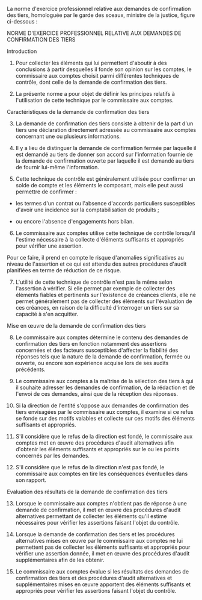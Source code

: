 La norme d'exercice professionnel relative aux demandes de confirmation des tiers, homologuée par le garde des sceaux, ministre de la justice, figure ci-dessous :

NORME D'EXERCICE PROFESSIONNEL RELATIVE AUX DEMANDES DE CONFIRMATION DES TIERS

Introduction

1. Pour collecter les éléments qui lui permettent d'aboutir à des conclusions à partir desquelles il fonde son opinion sur les comptes, le commissaire aux comptes choisit parmi différentes techniques de contrôle, dont celle de la demande de confirmation des tiers.

1. La présente norme a pour objet de définir les principes relatifs à l'utilisation de cette technique par le commissaire aux comptes.

Caractéristiques de la demande de confirmation des tiers

3. La demande de confirmation des tiers consiste à obtenir de la part d'un tiers une déclaration directement adressée au commissaire aux comptes concernant une ou plusieurs informations.

1. Il y a lieu de distinguer la demande de confirmation fermée par laquelle il est demandé au tiers de donner son accord sur l'information fournie de la demande de confirmation ouverte par laquelle il est demandé au tiers de fournir lui-même l'information.

1. Cette technique de contrôle est généralement utilisée pour confirmer un solde de compte et les éléments le composant, mais elle peut aussi permettre de confirmer :

- les termes d'un contrat ou l'absence d'accords particuliers susceptibles d'avoir une incidence sur la comptabilisation de produits ;

- ou encore l'absence d'engagements hors bilan.

6. Le commissaire aux comptes utilise cette technique de contrôle lorsqu'il l'estime nécessaire à la collecte d'éléments suffisants et appropriés pour vérifier une assertion.

Pour ce faire, il prend en compte le risque d'anomalies significatives au niveau de l'assertion et ce qui est attendu des autres procédures d'audit planifiées en terme de réduction de ce risque.

7. L'utilité de cette technique de contrôle n'est pas la même selon l'assertion à vérifier. Si elle permet par exemple de collecter des éléments fiables et pertinents sur l'existence de créances clients, elle ne permet généralement pas de collecter des éléments sur l'évaluation de ces créances, en raison de la difficulté d'interroger un tiers sur sa capacité à s'en acquitter.

Mise en œuvre de la demande de confirmation des tiers

8. Le commissaire aux comptes détermine le contenu des demandes de confirmation des tiers en fonction notamment des assertions concernées et des facteurs susceptibles d'affecter la fiabilité des réponses tels que la nature de la demande de confirmation, fermée ou ouverte, ou encore son expérience acquise lors de ses audits précédents.

1. Le commissaire aux comptes a la maîtrise de la sélection des tiers à qui il souhaite adresser les demandes de confirmation, de la rédaction et de l'envoi de ces demandes, ainsi que de la réception des réponses.

1. Si la direction de l'entité s'oppose aux demandes de confirmation des tiers envisagées par le commissaire aux comptes, il examine si ce refus se fonde sur des motifs valables et collecte sur ces motifs des éléments suffisants et appropriés.

1. S'il considère que le refus de la direction est fondé, le commissaire aux comptes met en œuvre des procédures d'audit alternatives afin d'obtenir les éléments suffisants et appropriés sur le ou les points concernés par les demandes.

1. S'il considère que le refus de la direction n'est pas fondé, le commissaire aux comptes en tire les conséquences éventuelles dans son rapport.

Evaluation des résultats de la demande de confirmation des tiers

13. Lorsque le commissaire aux comptes n'obtient pas de réponse à une demande de confirmation, il met en œuvre des procédures d'audit alternatives permettant de collecter les éléments qu'il estime nécessaires pour vérifier les assertions faisant l'objet du contrôle.

01. Lorsque la demande de confirmation des tiers et les procédures alternatives mises en œuvre par le commissaire aux comptes ne lui permettent pas de collecter les éléments suffisants et appropriés pour vérifier une assertion donnée, il met en œuvre des procédures d'audit supplémentaires afin de les obtenir.

01. Le commissaire aux comptes évalue si les résultats des demandes de confirmation des tiers et des procédures d'audit alternatives et supplémentaires mises en œuvre apportent des éléments suffisants et appropriés pour vérifier les assertions faisant l'objet du contrôle.
